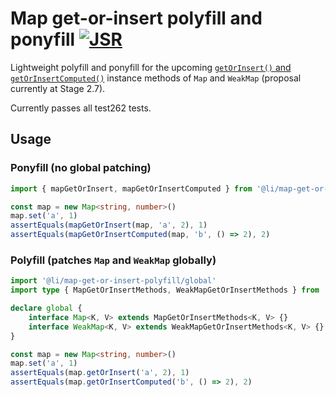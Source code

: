 # Map get-or-insert polyfill and ponyfill [![JSR](https://jsr.io/badges/@li/map-get-or-insert-polyfill)](https://jsr.io/@li/map-get-or-insert-polyfill)

Lightweight polyfill and ponyfill for the upcoming [`getOrInsert()` and `getOrInsertComputed()`](https://github.com/tc39/proposal-upsert/) instance methods of `Map` and `WeakMap` (proposal currently at Stage 2.7).

Currently passes all test262 tests.

## Usage

### Ponyfill (no global patching)

```ts
import { mapGetOrInsert, mapGetOrInsertComputed } from '@li/map-get-or-insert-polyfill'

const map = new Map<string, number>()
map.set('a', 1)
assertEquals(mapGetOrInsert(map, 'a', 2), 1)
assertEquals(mapGetOrInsertComputed(map, 'b', () => 2), 2)
```

### Polyfill (patches `Map` and `WeakMap` globally)

```ts
import '@li/map-get-or-insert-polyfill/global'
import type { MapGetOrInsertMethods, WeakMapGetOrInsertMethods } from '@li/map-get-or-insert-polyfill/global'

declare global {
	interface Map<K, V> extends MapGetOrInsertMethods<K, V> {}
	interface WeakMap<K, V> extends WeakMapGetOrInsertMethods<K, V> {}
}

const map = new Map<string, number>()
map.set('a', 1)
assertEquals(map.getOrInsert('a', 2), 1)
assertEquals(map.getOrInsertComputed('b', () => 2), 2)
```
